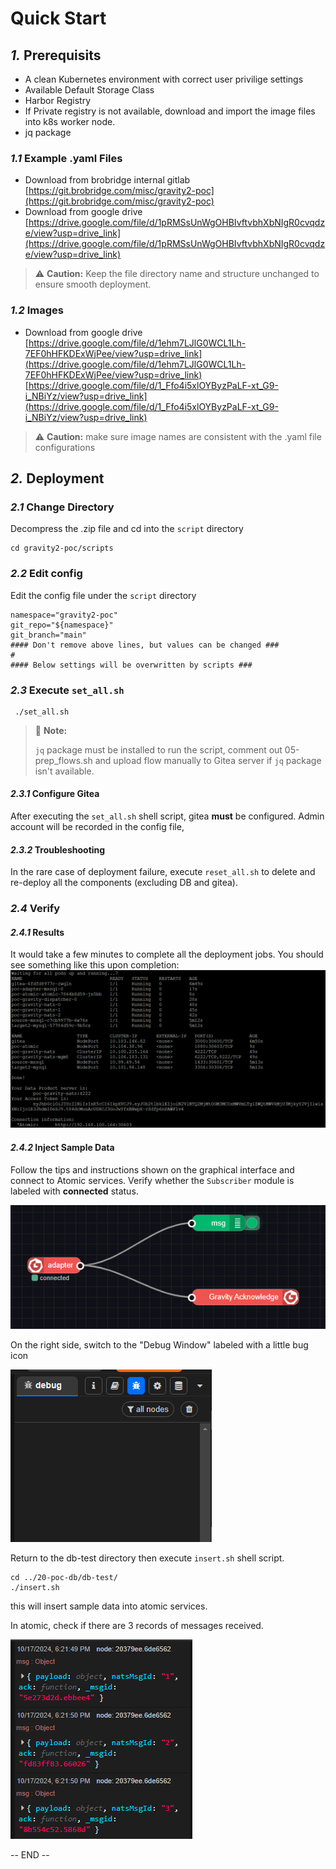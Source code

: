 # Quick Start

## *1.* Prerequisits 


* A clean Kubernetes environment with correct user privilige settings
* Available Default Storage Class
* Harbor Registry
 * If Private registry is not available, download and import the image files into k8s worker node.
* jq package


### *1.1* Example .yaml Files

- Download from brobridge internal gitlab
[https://git.brobridge.com/misc/gravity2-poc](https://git.brobridge.com/misc/gravity2-poc)
- Download from google drive
[https://drive.google.com/file/d/1pRMSsUnWgOHBIvftvbhXbNIgR0cvqdze/view?usp=drive_link](https://drive.google.com/file/d/1pRMSsUnWgOHBIvftvbhXbNIgR0cvqdze/view?usp=drive_link)
> :warning: **Caution:** Keep the file directory name and structure unchanged to ensure smooth deployment.

### *1.2* Images 

- Download from google drive
[https://drive.google.com/file/d/1ehm7LJlG0WCL1Lh-7EF0hHFKDExWjPee/view?usp=drive_link](https://drive.google.com/file/d/1ehm7LJlG0WCL1Lh-7EF0hHFKDExWjPee/view?usp=drive_link)
[https://drive.google.com/file/d/1_Ffo4i5xlOYByzPaLF-xt_G9-i_NBiYz/view?usp=drive_link](https://drive.google.com/file/d/1_Ffo4i5xlOYByzPaLF-xt_G9-i_NBiYz/view?usp=drive_link)
> :warning: **Caution:** make sure image names are consistent with the .yaml file configurations

## *2.* Deployment

### *2.1* Change Directory

Decompress the .zip file and cd into the `script` directory

```
cd gravity2-poc/scripts
```

### *2.2* Edit config

Edit the config file under the `script` directory

```
namespace="gravity2-poc"
git_repo="${namespace}"
git_branch="main"
#### Don't remove above lines, but values can be changed ###
#
#### Below settings will be overwritten by scripts ###
```


### *2.3* Execute `set_all.sh` 
```
 ./set_all.sh
```


> :memo: **Note:**
>
> `jq` package must be installed to run the script, comment out 05-prep_flows.sh and upload flow manually to Gitea server if `jq` package isn't available.

#### *2.3.1* Configure Gitea

After executing the `set_all.sh` shell script, gitea **must** be configured. Admin account will be recorded in the config file, 

#### *2.3.2* Troubleshooting

In the rare case of deployment failure, execute `reset_all.sh` to delete and re-deploy all the components (excluding DB and gitea).


### *2.4* Verify

#### *2.4.1* Results

It would take a few minutes to complete all the deployment jobs. 
You should see something like this upon completion:
![image](/img/qs1.png)

#### *2.4.2* Inject Sample Data 

Follow the tips and instructions shown on the graphical interface and connect to Atomic services.
Verify whether the `Subscriber` module is labeled with **connected** status.

![image](/img/qs2.png)

On the right side, switch to the "Debug Window" labeled with a little bug icon

![image](/img/qs3.png)

Return to the db-test directory then execute `insert.sh` shell script.

```
cd ../20-poc-db/db-test/
./insert.sh
```
this will insert sample data into atomic services.

In atomic, check if there are 3 records of messages received.

![image](/img/qs4.png)

-- END --
